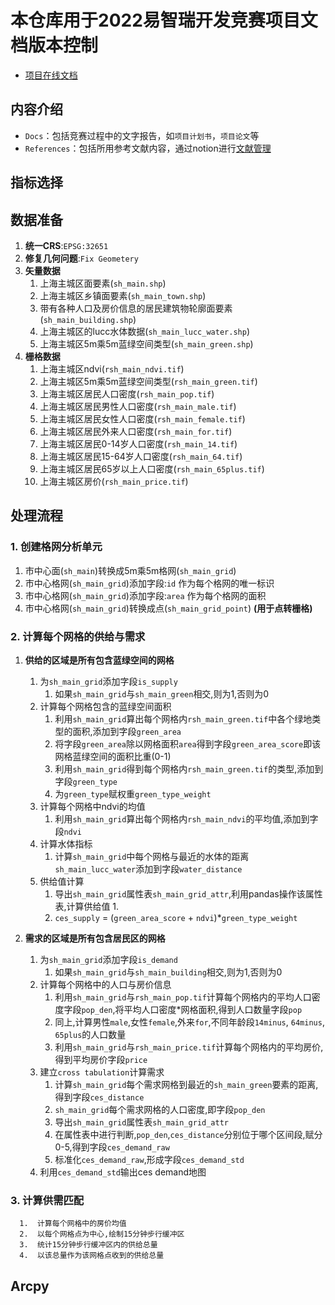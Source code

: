 # 本仓库用于2022易智瑞开发竞赛项目文档版本控制
- [项目在线文档](https://swamp-maraca-1c5.notion.site/ESRI-6c88c4d4c597494980ce11c6b599a9ab)




## 内容介绍
- `Docs`：包括竞赛过程中的文字报告，如`项目计划书`，`项目论文`等
- `References`：包括所用参考文献内容，通过notion进行[文献管理](https://swamp-maraca-1c5.notion.site/5c17b655b6a2430f8702d1dd13302f27?v=a24ed3d7d7be468581a8f53b17c56178)


## 指标选择

## 数据准备
1. **统一CRS**:`EPSG:32651`
2. **修复几何问题**:`Fix Geometery`
3. **矢量数据**
   1. 上海主城区面要素(`sh_main.shp`)
   2. 上海主城区乡镇面要素(`sh_main_town.shp`)
   3. 带有各种人口及房价信息的居民建筑物轮廓面要素(`sh_main_building.shp`)
   4. 上海主城区的lucc水体数据(`sh_main_lucc_water.shp`)
   5. 上海主城区5m乘5m蓝绿空间类型(`sh_main_green.shp`)
4. **栅格数据**
   1. 上海主城区ndvi(`rsh_main_ndvi.tif`)
   2. 上海主城区5m乘5m蓝绿空间类型(`rsh_main_green.tif`)
   3. 上海主城区居民人口密度(`rsh_main_pop.tif`)
   4. 上海主城区居民男性人口密度(`rsh_main_male.tif`)
   5. 上海主城区居民女性人口密度(`rsh_main_female.tif`)
   6. 上海主城区居民外来人口密度(`rsh_main_for.tif`)
   7. 上海主城区居民0-14岁人口密度(`rsh_main_14.tif`)
   8. 上海主城区居民15-64岁人口密度(`rsh_main_64.tif`)
   9. 上海主城区居民65岁以上人口密度(`rsh_main_65plus.tif`)
   10. 上海主城区房价(`rsh_main_price.tif`)

## 处理流程
### 1. 创建格网分析单元
   1. 市中心面(`sh_main`)转换成5m乘5m格网(`sh_main_grid`)
   2. 市中心格网(`sh_main_grid`)添加字段:`id` 作为每个格网的唯一标识
   3. 市中心格网(`sh_main_grid`)添加字段:`area` 作为每个格网的面积
   4. 市中心格网(`sh_main_grid`)转换成点(`sh_main_grid_point`) __(用于点转栅格)__
### 2. 计算每个网格的供给与需求
   1. **供给的区域是所有包含蓝绿空间的网格**
      1. 为`sh_main_grid`添加字段`is_supply`
         1. 如果`sh_main_grid`与`sh_main_green`相交,则为1,否则为0
      2. 计算每个网格包含的蓝绿空间面积
         1. 利用`sh_main_grid`算出每个网格内`rsh_main_green.tif`中各个绿地类型的面积,添加到字段`green_area`
         2. 将字段`green_area`除以网格面积`area`得到字段`green_area_score`即该网格蓝绿空间的面积比重(0-1)
         3. 利用`sh_main_grid`得到每个网格内`rsh_main_green.tif`的类型,添加到字段`green_type`
         4. 为`green_type`赋权重`green_type_weight`
      3. 计算每个网格中ndvi的均值
         1. 利用`sh_main_grid`算出每个网格内`rsh_main_ndvi`的平均值,添加到字段`ndvi`
      4. 计算水体指标
         1. 计算`sh_main_grid`中每个网格与最近的水体的距离`sh_main_lucc_water`添加到字段`water_distance`
      5. 供给值计算
         1. 导出`sh_main_grid`属性表`sh_main_grid_attr`,利用pandas操作该属性表,计算供给值
            1. 
         2. `ces_supply` = (`green_area_score` + `ndvi`)*`green_type_weight`
         
   2. **需求的区域是所有包含居民区的网格**
      1. 为`sh_main_grid`添加字段`is_demand`
         1. 如果`sh_main_grid`与`sh_main_building`相交,则为1,否则为0
      2. 计算每个网格中的人口与房价信息
         1. 利用`sh_main_grid`与`rsh_main_pop.tif`计算每个网格内的平均人口密度字段`pop_den`,将平均人口密度*网格面积,得到人口数量字段`pop`
         2. 同上,计算男性`male`,女性`female`,外来`for`,不同年龄段`14minus`, `64minus`, `65plus`的人口数量
         3. 利用`sh_main_grid`与`rsh_main_price.tif`计算每个网格内的平均房价,得到平均房价字段`price`
      3. 建立`cross tabulation`计算需求
         1. 计算`sh_main_grid`每个需求网格到最近的`sh_main_green`要素的距离,得到字段`ces_distance`
         2. `sh_main_grid`每个需求网格的人口密度,即字段`pop_den`
         3. 导出`sh_main_grid`属性表`sh_main_grid_attr`
         4. 在属性表中进行判断,`pop_den`,`ces_distance`分别位于哪个区间段,赋分0-5,得到字段`ces_demand_raw`
         5. 标准化`ces_demand_raw`,形成字段`ces_demand_std`
      4. 利用`ces_demand_std`输出ces demand地图

### 3. 计算供需匹配
      1.  计算每个网格中的房价均值
      2.  以每个网格点为中心,绘制15分钟步行缓冲区
      3.  统计15分钟步行缓冲区内的供给总量
      4.  以该总量作为该网格点收到的供给总量

## Arcpy 
